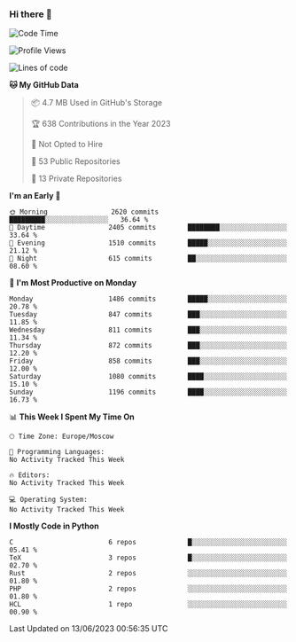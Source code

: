### Hi there 👋

<!--
**SemenMartynov/SemenMartynov** is a ✨ _special_ ✨ repository because its `README.md` (this file) appears on your GitHub profile.

Here are some ideas to get you started:

- 🔭 I’m currently working on ...
- 🌱 I’m currently learning ...
- 👯 I’m looking to collaborate on ...
- 🤔 I’m looking for help with ...
- 💬 Ask me about ...
- 📫 How to reach me: ...
- 😄 Pronouns: ...
- ⚡ Fun fact: ...
-->

<!--START_SECTION:waka-->
![Code Time](http://img.shields.io/badge/Code%20Time-0%20secs-blue)

![Profile Views](http://img.shields.io/badge/Profile%20Views-19-blue)

![Lines of code](https://img.shields.io/badge/From%20Hello%20World%20I%27ve%20Written-6.8%20million%20lines%20of%20code-blue)

**🐱 My GitHub Data** 

> 📦 4.7 MB Used in GitHub's Storage 
 > 
> 🏆 638 Contributions in the Year 2023
 > 
> 🚫 Not Opted to Hire
 > 
> 📜 53 Public Repositories 
 > 
> 🔑 13 Private Repositories 
 > 
**I'm an Early 🐤** 

```text
🌞 Morning                2620 commits        █████████░░░░░░░░░░░░░░░░   36.64 % 
🌆 Daytime                2405 commits        ████████░░░░░░░░░░░░░░░░░   33.64 % 
🌃 Evening                1510 commits        █████░░░░░░░░░░░░░░░░░░░░   21.12 % 
🌙 Night                  615 commits         ██░░░░░░░░░░░░░░░░░░░░░░░   08.60 % 
```
📅 **I'm Most Productive on Monday** 

```text
Monday                   1486 commits        █████░░░░░░░░░░░░░░░░░░░░   20.78 % 
Tuesday                  847 commits         ███░░░░░░░░░░░░░░░░░░░░░░   11.85 % 
Wednesday                811 commits         ███░░░░░░░░░░░░░░░░░░░░░░   11.34 % 
Thursday                 872 commits         ███░░░░░░░░░░░░░░░░░░░░░░   12.20 % 
Friday                   858 commits         ███░░░░░░░░░░░░░░░░░░░░░░   12.00 % 
Saturday                 1080 commits        ████░░░░░░░░░░░░░░░░░░░░░   15.10 % 
Sunday                   1196 commits        ████░░░░░░░░░░░░░░░░░░░░░   16.73 % 
```


📊 **This Week I Spent My Time On** 

```text
🕑︎ Time Zone: Europe/Moscow

💬 Programming Languages: 
No Activity Tracked This Week

🔥 Editors: 
No Activity Tracked This Week

💻 Operating System: 
No Activity Tracked This Week
```

**I Mostly Code in Python** 

```text
C                        6 repos             █░░░░░░░░░░░░░░░░░░░░░░░░   05.41 % 
TeX                      3 repos             █░░░░░░░░░░░░░░░░░░░░░░░░   02.70 % 
Rust                     2 repos             ░░░░░░░░░░░░░░░░░░░░░░░░░   01.80 % 
PHP                      2 repos             ░░░░░░░░░░░░░░░░░░░░░░░░░   01.80 % 
HCL                      1 repo              ░░░░░░░░░░░░░░░░░░░░░░░░░   00.90 % 
```




 Last Updated on 13/06/2023 00:56:35 UTC
<!--END_SECTION:waka-->